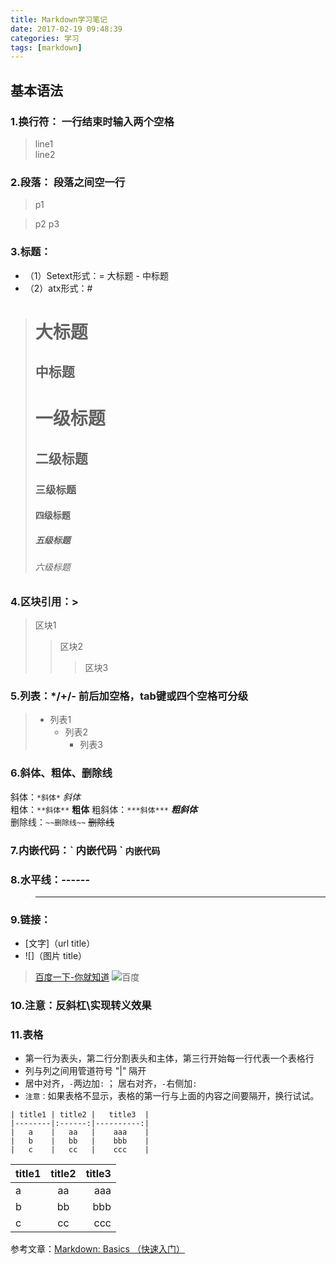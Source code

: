 ```yaml
---
title: Markdown学习笔记
date: 2017-02-19 09:48:39
categories: 学习
tags: [markdown]
---
```


基本语法
----------  

### 1.换行符： 一行结束时输入两个空格
>line1  
>line2  

<!--more-->
### 2.段落： 段落之间空一行  
>p1

>p2
>p3  
### 3.标题：
+ （1）Setext形式：= 大标题 - 中标题  
+ （2）atx形式：#  
>大标题
>====== 
>中标题
>------ 
># 一级标题  
>## 二级标题  
>### 三级标题  
>#### 四级标题  
>##### 五级标题  
>###### 六级标题  

### 4.区块引用：\>  
>区块1
>>区块2
>>>区块3  


### 5.列表：*/+/-  前后加空格，tab键或四个空格可分级
>* 列表1
>    + 列表2
>        - 列表3  

### 6.斜体、粗体、删除线
斜体：`*斜体*`   *斜体*  
粗体：`**斜体**`   **粗体**
粗斜体：`***斜体***`   ***粗斜体***  
删除线：`~~删除线~~`   ~~删除线~~

### 7.内嵌代码：\` 内嵌代码 \`  ` 内嵌代码 `  

### 8.水平线：------  
>----------------------

### 9.链接：  
+ [文字]（url title）
+ ![]（图片 title）
>[百度一下-你就知道](http://www.baidu.com "百度一下")
>![百度](baidu.png "百度图片")

### 10.注意：反斜杠\实现转义效果

### 11.表格
* 第一行为表头，第二行分割表头和主体，第三行开始每一行代表一个表格行
* 列与列之间用管道符号 "|" 隔开
* 居中对齐，`-`两边加`:` ； 居右对齐，`-`右侧加`:`
* `注意：`如果表格不显示，表格的第一行与上面的内容之间要隔开，换行试试。

```
| title1 | title2 |   title3  |
|--------|:------:|----------:|
|   a    |   aa   |    aaa    |
|   b    |   bb   |    bbb    |
|   c    |   cc   |    ccc    |
```

| title1 | title2 |   title3  |
|--------|:------:|----------:|
|   a    |   aa   |    aaa    |
|   b    |   bb   |    bbb    |
|   c    |   cc   |    ccc    |

参考文章：[Markdown: Basics （快速入门）](https://www.appinn.com/markdown/basic.html)
